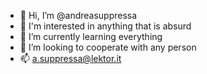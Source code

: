 - 👋 Hi, I’m @andreasuppressa
- 👀 I'm interested in anything that is absurd
- 🌱 I’m currently learning everything
- 💞️ I’m looking to cooperate with any person
- 📫 a.suppressa@lektor.it

<!---
andreasuppressa/andreasuppressa is a ✨ special ✨ repository because its `README.md` (this file) appears on your GitHub profile.
You can click the Preview link to take a look at your changes.
--->
